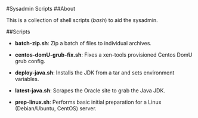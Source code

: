 #Sysadmin Scripts
##About

This is a collection of shell scripts (*bash*) to aid the sysadmin.


##Scripts

* __batch-zip.sh__: Zip a batch of files to individual archives.

* __centos-domU-grub-fix.sh__: Fixes a xen-tools provisioned Centos DomU grub config.

* __deploy-java.sh__: Installs the JDK from a tar and sets environment variables.

* __latest-java.sh__: Scrapes the Oracle site to grab the Java JDK.

* __prep-linux.sh__: Performs basic initial preparation for a Linux (Debian/Ubuntu, CentOS) server.

